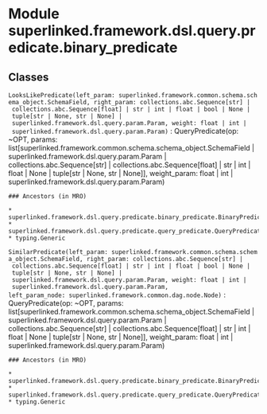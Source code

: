 Module superlinked.framework.dsl.query.predicate.binary_predicate
=================================================================

Classes
-------

`LooksLikePredicate(left_param: superlinked.framework.common.schema.schema_object.SchemaField, right_param: collections.abc.Sequence[str] | collections.abc.Sequence[float] | str | int | float | bool | None | tuple[str | None, str | None] | superlinked.framework.dsl.query.param.Param, weight: float | int | superlinked.framework.dsl.query.param.Param)`
:   QueryPredicate(op: ~OPT, params: list[superlinked.framework.common.schema.schema_object.SchemaField | superlinked.framework.dsl.query.param.Param | collections.abc.Sequence[str] | collections.abc.Sequence[float] | str | int | float | None | tuple[str | None, str | None]], weight_param: float | int | superlinked.framework.dsl.query.param.Param)

    ### Ancestors (in MRO)

    * superlinked.framework.dsl.query.predicate.binary_predicate.BinaryPredicate
    * superlinked.framework.dsl.query.predicate.query_predicate.QueryPredicate
    * typing.Generic

`SimilarPredicate(left_param: superlinked.framework.common.schema.schema_object.SchemaField, right_param: collections.abc.Sequence[str] | collections.abc.Sequence[float] | str | int | float | bool | None | tuple[str | None, str | None] | superlinked.framework.dsl.query.param.Param, weight: float | int | superlinked.framework.dsl.query.param.Param, left_param_node: superlinked.framework.common.dag.node.Node)`
:   QueryPredicate(op: ~OPT, params: list[superlinked.framework.common.schema.schema_object.SchemaField | superlinked.framework.dsl.query.param.Param | collections.abc.Sequence[str] | collections.abc.Sequence[float] | str | int | float | None | tuple[str | None, str | None]], weight_param: float | int | superlinked.framework.dsl.query.param.Param)

    ### Ancestors (in MRO)

    * superlinked.framework.dsl.query.predicate.binary_predicate.BinaryPredicate
    * superlinked.framework.dsl.query.predicate.query_predicate.QueryPredicate
    * typing.Generic